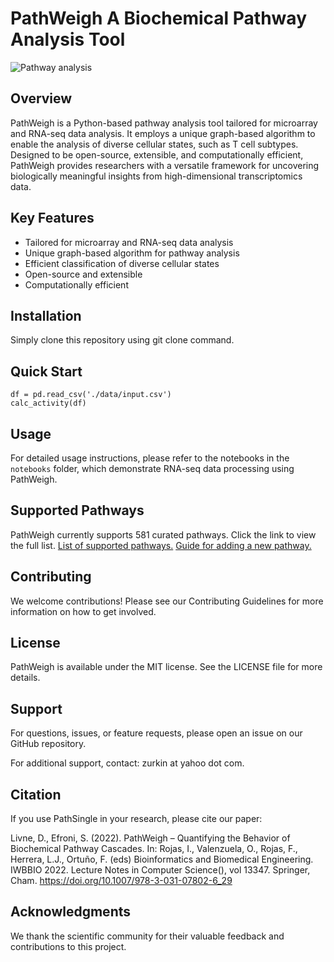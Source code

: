# PathWeigh A Biochemical Pathway Analysis Tool
![Pathway analysis](https://norbis.w.uib.no/files/2016/05/F1.large_-768x623.jpg)

## Overview
PathWeigh is a Python-based pathway analysis tool tailored for microarray and RNA-seq data analysis. It employs a unique graph-based algorithm to enable the analysis of diverse cellular states, such as T cell subtypes. Designed to be open-source, extensible, and computationally efficient, PathWeigh provides researchers with a versatile framework for uncovering biologically meaningful insights from high-dimensional transcriptomics data.

## Key Features
- Tailored for microarray and RNA-seq data analysis
- Unique graph-based algorithm for pathway analysis
- Efficient classification of diverse cellular states
- Open-source and extensible
- Computationally efficient

## Installation
Simply clone this repository using git clone command.

## Quick Start
```
df = pd.read_csv('./data/input.csv')
calc_activity(df)
```

## Usage
For detailed usage instructions, please refer to the notebooks in the `notebooks` folder, which demonstrate RNA-seq data processing using PathWeigh.

## Supported Pathways
PathWeigh currently supports 581 curated pathways. Click the link to view the full list. [List of supported pathways.](data/pathnames.txt)
[Guide for adding a new pathway.](data/guide.md)

## Contributing
We welcome contributions! Please see our Contributing Guidelines for more information on how to get involved.

## License
PathWeigh is available under the MIT license. See the LICENSE file for more details.

## Support
For questions, issues, or feature requests, please open an issue on our GitHub repository.

For additional support, contact: zurkin at yahoo dot com.

## Citation
If you use PathSingle in your research, please cite our paper:

Livne, D., Efroni, S. (2022). PathWeigh – Quantifying the Behavior of Biochemical Pathway Cascades. In: Rojas, I., Valenzuela, O., Rojas, F., Herrera, L.J., Ortuño, F. (eds) Bioinformatics and Biomedical Engineering. IWBBIO 2022. Lecture Notes in Computer Science(), vol 13347. Springer, Cham. https://doi.org/10.1007/978-3-031-07802-6_29

## Acknowledgments
We thank the scientific community for their valuable feedback and contributions to this project.